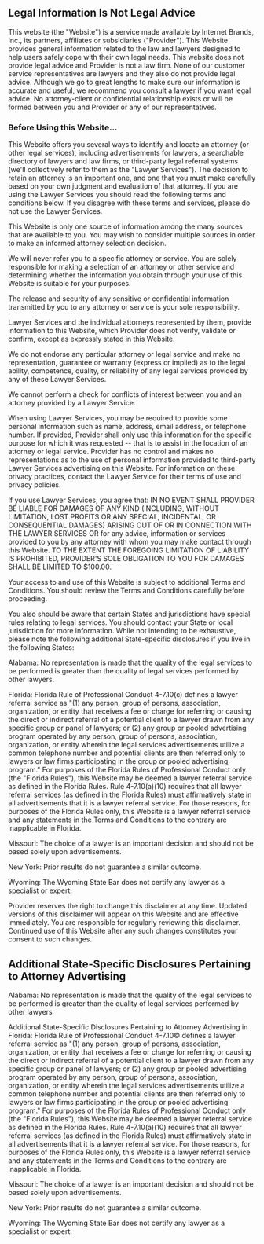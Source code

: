 ## Legal Information Is Not Legal Advice

This website (the "Website") is a service made available by Internet Brands, Inc., its partners, affiliates or subsidiaries ("Provider").  This Website provides general information related to the law and lawyers designed to help users safely cope with their own legal needs. This website does not provide legal advice and Provider is not a law firm.  None of our customer service representatives are lawyers and they also do not provide legal advice. Although we go to great lengths to make sure our information is accurate and useful, we recommend you consult a lawyer if you want legal advice. No attorney-client or confidential relationship exists or will be formed between you and Provider or any of our representatives.

### Before Using this Website...

This Website offers you several ways to identify and locate an attorney (or other legal services), including advertisements for lawyers, a searchable directory of lawyers and law firms, or third-party legal referral systems (we'll collectively refer to them as the "Lawyer Services"). The decision to retain an attorney is an important one, and one that you must make carefully based on your own judgment and evaluation of that attorney. If you are using the Lawyer Services you should read the following terms and conditions below. If you disagree with these terms and services, please do not use the Lawyer Services.

This Website is only one source of information among the many sources that are available to you. You may wish to consider multiple sources in order to make an informed attorney selection decision.

We will never refer you to a specific attorney or service. You are solely responsible for making a selection of an attorney or other service and determining whether the information you obtain through your use of this Website is suitable for your purposes.

The release and security of any sensitive or confidential information transmitted by you to any attorney or service is your sole responsibility.

Lawyer Services and the individual attorneys represented by them, provide information to this Website, which Provider does not verify, validate or confirm, except as expressly stated in this Website.

We do not endorse any particular attorney or legal service and make no representation, guarantee or warranty (express or implied) as to the legal ability, competence, quality, or reliability of any legal services provided by any of these Lawyer Services.

We cannot perform a check for conflicts of interest between you and an attorney provided by a Lawyer Service.

When using Lawyer Services, you may be required to provide some personal information such as name, address, email address, or telephone number. If provided, Provider shall only use this information for the specific purpose for which it was requested -- that is to assist in the location of an attorney or legal service. Provider has no control and makes no representations as to the use of personal information provided to third-party Lawyer Services advertising on this Website. For information on these privacy practices, contact the Lawyer Service for their terms of use and privacy policies.

If you use Lawyer Services, you agree that: IN NO EVENT SHALL PROVIDER BE LIABLE FOR DAMAGES OF ANY KIND (INCLUDING, WITHOUT LIMITATION, LOST PROFITS OR ANY SPECIAL, INCIDENTAL, OR CONSEQUENTIAL DAMAGES) ARISING OUT OF OR IN CONNECTION WITH THE LAWYER SERVICES OR for any advice, information or services provided to you by any attorney with whom you may make contact through this Website. TO THE EXTENT THE FOREGOING LIMITATION OF LIABILITY IS PROHIBITED, PROVIDER'S SOLE OBLIGATION TO YOU FOR DAMAGES SHALL BE LIMITED TO $100.00.

Your access to and use of this Website is subject to additional Terms and Conditions. You should review the Terms and Conditions carefully before proceeding.

You also should be aware that certain States and jurisdictions have special rules relating to legal services. You should contact your State or local jurisdiction for more information.  While not intending to be exhaustive, please note the following additional State-specific disclosures if you live in the following States:

Alabama: No representation is made that the quality of the legal services to be performed is greater than the quality of legal services performed by other lawyers.

Florida: Florida Rule of Professional Conduct 4-7.10(c) defines a lawyer referral service as "(1) any person, group of persons, association, organization, or entity that receives a fee or charge for referring or causing the direct or indirect referral of a potential client to a lawyer drawn from any specific group or panel of lawyers; or (2) any group or pooled advertising program operated by any person, group of persons, association, organization, or entity wherein the legal services advertisements utilize a common telephone number and potential clients are then referred only to lawyers or law firms participating in the group or pooled advertising program." For purposes of the Florida Rules of Professional Conduct only (the "Florida Rules"), this Website may be deemed a lawyer referral service as defined in the Florida Rules. Rule 4-7.10(a)(10) requires that all lawyer referral services (as defined in the Florida Rules) must affirmatively state in all advertisements that it is a lawyer referral service. For those reasons, for purposes of the Florida Rules only, this Website is a lawyer referral service and any statements in the Terms and Conditions to the contrary are inapplicable in Florida.

Missouri: The choice of a lawyer is an important decision and should not be based solely upon advertisements.

New York: Prior results do not guarantee a similar outcome.

Wyoming: The Wyoming State Bar does not certify any lawyer as a specialist or expert.

Provider reserves the right to change this disclaimer at any time. Updated versions of this disclaimer will appear on this Website and are effective immediately. You are responsible for regularly reviewing this disclaimer. Continued use of this Website after any such changes constitutes your consent to such changes.

## Additional State-Specific Disclosures Pertaining to Attorney Advertising

Alabama: No representation is made that the quality of the legal services to be performed is greater than the quality of legal services performed by other lawyers

Additional State-Specific Disclosures Pertaining to Attorney Advertising in Florida: Florida Rule of Professional Conduct 4-7.10© defines a lawyer referral service as "(1) any person, group of persons, association, organization, or entity that receives a fee or charge for referring or causing the direct or indirect referral of a potential client to a lawyer drawn from any specific group or panel of lawyers; or (2) any group or pooled advertising program operated by any person, group of persons, association, organization, or entity wherein the legal services advertisements utilize a common telephone number and potential clients are then referred only to lawyers or law firms participating in the group or pooled advertising program."  For purposes of the Florida Rules of Professional Conduct only (the "Florida Rules"), this Website may be deemed a lawyer referral service as defined in the Florida Rules.  Rule 4-7.10(a)(10) requires that all lawyer referral services (as defined in the Florida Rules) must affirmatively state in all advertisements that it is a lawyer referral service.  For those reasons, for purposes of the Florida Rules only, this Website is a lawyer referral service and any statements in the Terms and Conditions to the contrary are inapplicable in Florida.

Missouri: The choice of a lawyer is an important decision and should not be based solely upon advertisements.

New York: Prior results do not guarantee a similar outcome.

Wyoming: The Wyoming State Bar does not certify any lawyer as a specialist or expert.

